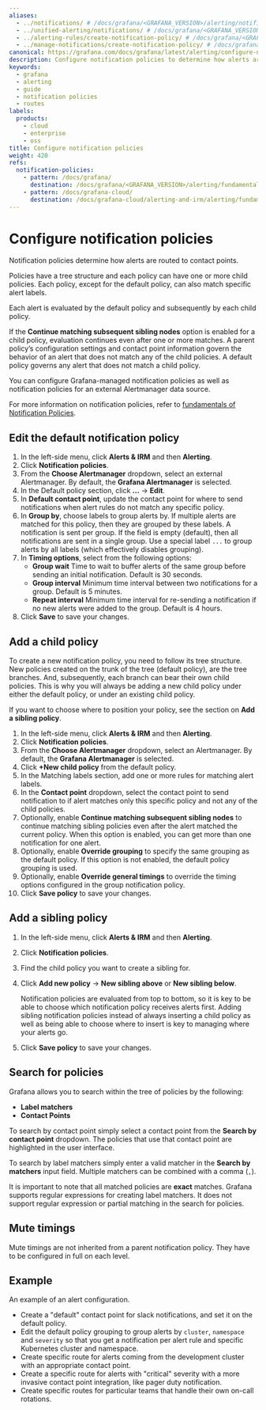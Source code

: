 ```yaml
---
aliases:
  - ../notifications/ # /docs/grafana/<GRAFANA_VERSION>/alerting/notifications/
  - ../unified-alerting/notifications/ # /docs/grafana/<GRAFANA_VERSION>/alerting/unified-alerting/notifications/
  - ../alerting-rules/create-notification-policy/ # /docs/grafana/<GRAFANA_VERSION>/alerting/alerting-rules/create-notification-policy/
  - ../manage-notifications/create-notification-policy/ # /docs/grafana/<GRAFANA_VERSION>/alerting/manage-notifications/create-notification-policy/
canonical: https://grafana.com/docs/grafana/latest/alerting/configure-notifications/create-notification-policy/
description: Configure notification policies to determine how alerts are routed to contact points
keywords:
  - grafana
  - alerting
  - guide
  - notification policies
  - routes
labels:
  products:
    - cloud
    - enterprise
    - oss
title: Configure notification policies
weight: 420
refs:
  notification-policies:
    - pattern: /docs/grafana/
      destination: /docs/grafana/<GRAFANA_VERSION>/alerting/fundamentals/notifications/notification-policies/
    - pattern: /docs/grafana-cloud/
      destination: /docs/grafana-cloud/alerting-and-irm/alerting/fundamentals/notifications/notification-policies/
---
```


# Configure notification policies

Notification policies determine how alerts are routed to contact points.

Policies have a tree structure and each policy can have one or more child policies. Each policy, except for the default policy, can also match specific alert labels.

Each alert is evaluated by the default policy and subsequently by each child policy.

If the **Continue matching subsequent sibling nodes** option is enabled for a child policy, evaluation continues even after one or more matches. A parent policy’s configuration settings and contact point information govern the behavior of an alert that does not match any of the child policies. A default policy governs any alert that does not match a child policy.

You can configure Grafana-managed notification policies as well as notification policies for an external Alertmanager data source.

For more information on notification policies, refer to [fundamentals of Notification Policies](ref:notification-policies).

## Edit the default notification policy

1. In the left-side menu, click **Alerts & IRM** and then **Alerting**.
1. Click **Notification policies**.
1. From the **Choose Alertmanager** dropdown, select an external Alertmanager. By default, the **Grafana Alertmanager** is selected.
1. In the Default policy section, click **...** -> **Edit**.
1. In **Default contact point**, update the contact point for where to send notifications when alert rules do not match any specific policy.
1. In **Group by**, choose labels to group alerts by. If multiple alerts are matched for this policy, then they are grouped by these labels. A notification is sent per group. If the field is empty (default), then all notifications are sent in a single group. Use a special label `...` to group alerts by all labels (which effectively disables grouping).
1. In **Timing options**, select from the following options:
   - **Group wait** Time to wait to buffer alerts of the same group before sending an initial notification. Default is 30 seconds.
   - **Group interval** Minimum time interval between two notifications for a group. Default is 5 minutes.
   - **Repeat interval** Minimum time interval for re-sending a notification if no new alerts were added to the group. Default is 4 hours.
1. Click **Save** to save your changes.

## Add a child policy

To create a new notification policy, you need to follow its tree structure. New policies created on the trunk of the tree (default policy), are the tree branches. And, subsequently, each branch can bear their own child policies. This is why you will always be adding a new child policy under either the default policy, or under an existing child policy.

If you want to choose where to position your policy, see the section on **Add a sibling policy**.

1. In the left-side menu, click **Alerts & IRM** and then **Alerting**.
2. Click **Notification policies**.
3. From the **Choose Alertmanager** dropdown, select an Alertmanager. By default, the **Grafana Alertmanager** is selected.
4. Click **+New child policy** from the default policy.
5. In the Matching labels section, add one or more rules for matching alert labels.
6. In the **Contact point** dropdown, select the contact point to send notification to if alert matches only this specific policy and not any of the child policies.
7. Optionally, enable **Continue matching subsequent sibling nodes** to continue matching sibling policies even after the alert matched the current policy. When this option is enabled, you can get more than one notification for one alert.
8. Optionally, enable **Override grouping** to specify the same grouping as the default policy. If this option is not enabled, the default policy grouping is used.
9. Optionally, enable **Override general timings** to override the timing options configured in the group notification policy.
10. Click **Save policy** to save your changes.

## Add a sibling policy

1. In the left-side menu, click **Alerts & IRM** and then **Alerting**.
1. Click **Notification policies**.
1. Find the child policy you want to create a sibling for.
1. Click **Add new policy** -> **New sibling above** or **New sibling below**.

   Notification policies are evaluated from top to bottom, so it is key to be able to choose which notification policy receives alerts first. Adding sibling notification policies instead of always inserting a child policy as well as being able to choose where to insert is key to managing where your alerts go.

1. Click **Save policy** to save your changes.

## Search for policies

Grafana allows you to search within the tree of policies by the following:

- **Label matchers**
- **Contact Points**

To search by contact point simply select a contact point from the **Search by contact point** dropdown. The policies that use that contact point are highlighted in the user interface.

To search by label matchers simply enter a valid matcher in the **Search by matchers** input field. Multiple matchers can be combined with a comma (`,`).

It is important to note that all matched policies are **exact** matches. Grafana supports regular expressions for creating label matchers. It does not support regular expression or partial matching in the search for policies.

## Mute timings

Mute timings are not inherited from a parent notification policy. They have to be configured in full on each level.

## Example

An example of an alert configuration.

- Create a "default" contact point for slack notifications, and set it on the default policy.
- Edit the default policy grouping to group alerts by `cluster`, `namespace` and `severity` so that you get a notification per alert rule and specific Kubernetes cluster and namespace.
- Create specific route for alerts coming from the development cluster with an appropriate contact point.
- Create a specific route for alerts with "critical" severity with a more invasive contact point integration, like pager duty notification.
- Create specific routes for particular teams that handle their own on-call rotations.
